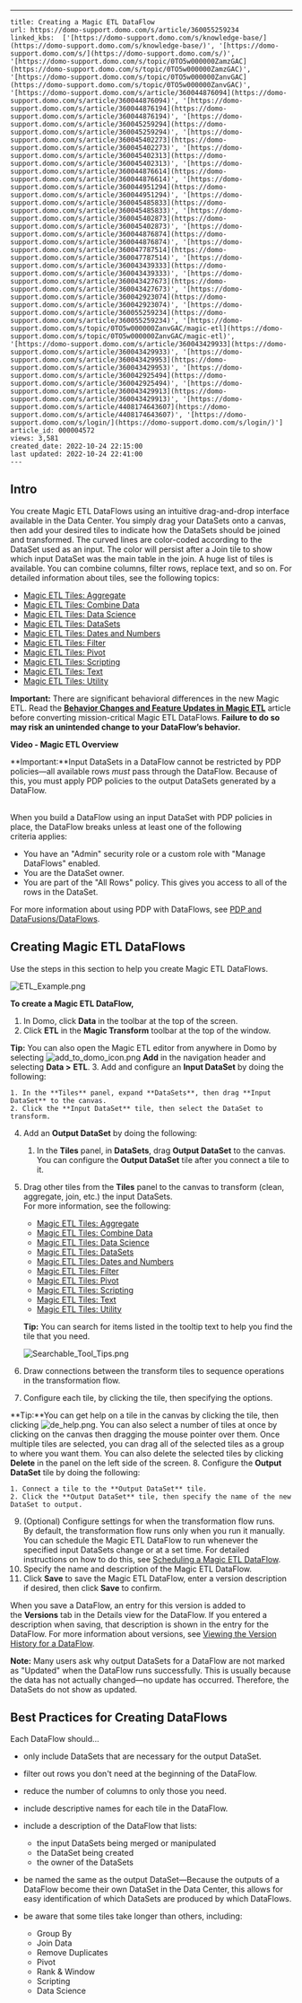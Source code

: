 ---
    title: Creating a Magic ETL DataFlow
    url: https://domo-support.domo.com/s/article/360055259234
    linked_kbs:  ['[https://domo-support.domo.com/s/knowledge-base/](https://domo-support.domo.com/s/knowledge-base/)', '[https://domo-support.domo.com/s/](https://domo-support.domo.com/s/)', '[https://domo-support.domo.com/s/topic/0TO5w000000ZamzGAC](https://domo-support.domo.com/s/topic/0TO5w000000ZamzGAC)', '[https://domo-support.domo.com/s/topic/0TO5w000000ZanvGAC](https://domo-support.domo.com/s/topic/0TO5w000000ZanvGAC)', '[https://domo-support.domo.com/s/article/360044876094](https://domo-support.domo.com/s/article/360044876094)', '[https://domo-support.domo.com/s/article/360044876194](https://domo-support.domo.com/s/article/360044876194)', '[https://domo-support.domo.com/s/article/360045259294](https://domo-support.domo.com/s/article/360045259294)', '[https://domo-support.domo.com/s/article/360045402273](https://domo-support.domo.com/s/article/360045402273)', '[https://domo-support.domo.com/s/article/360045402313](https://domo-support.domo.com/s/article/360045402313)', '[https://domo-support.domo.com/s/article/360044876614](https://domo-support.domo.com/s/article/360044876614)', '[https://domo-support.domo.com/s/article/360044951294](https://domo-support.domo.com/s/article/360044951294)', '[https://domo-support.domo.com/s/article/360045485833](https://domo-support.domo.com/s/article/360045485833)', '[https://domo-support.domo.com/s/article/360045402873](https://domo-support.domo.com/s/article/360045402873)', '[https://domo-support.domo.com/s/article/360044876874](https://domo-support.domo.com/s/article/360044876874)', '[https://domo-support.domo.com/s/article/360047787514](https://domo-support.domo.com/s/article/360047787514)', '[https://domo-support.domo.com/s/article/360043439333](https://domo-support.domo.com/s/article/360043439333)', '[https://domo-support.domo.com/s/article/360043427673](https://domo-support.domo.com/s/article/360043427673)', '[https://domo-support.domo.com/s/article/360042923074](https://domo-support.domo.com/s/article/360042923074)', '[https://domo-support.domo.com/s/article/360055259234](https://domo-support.domo.com/s/article/360055259234)', '[https://domo-support.domo.com/s/topic/0TO5w000000ZanvGAC/magic-etl](https://domo-support.domo.com/s/topic/0TO5w000000ZanvGAC/magic-etl)', '[https://domo-support.domo.com/s/article/360043429933](https://domo-support.domo.com/s/article/360043429933)', '[https://domo-support.domo.com/s/article/360043429953](https://domo-support.domo.com/s/article/360043429953)', '[https://domo-support.domo.com/s/article/360042925494](https://domo-support.domo.com/s/article/360042925494)', '[https://domo-support.domo.com/s/article/360043429913](https://domo-support.domo.com/s/article/360043429913)', '[https://domo-support.domo.com/s/article/4408174643607](https://domo-support.domo.com/s/article/4408174643607)', '[https://domo-support.domo.com/s/login/](https://domo-support.domo.com/s/login/)']
    article_id: 000004572
    views: 3,581
    created_date: 2022-10-24 22:15:00
    last updated: 2022-10-24 22:41:00
    ---



Intro
-----


You create Magic ETL DataFlows using an intuitive drag-and-drop interface available in the Data Center. You simply drag your DataSets onto a canvas, then add your desired tiles to indicate how the DataSets should be joined and transformed. The curved lines are color-coded according to the DataSet used as an input. The color will persist after a Join tile to show which input DataSet was the main table in the join. A huge list of tiles is available. You can combine columns, filter rows, replace text, and so on. For detailed information about tiles, see the following topics:


* [Magic ETL Tiles: Aggregate](/s/article/360044876094 "Magic ETL v2 Tiles: Aggregate (Beta)")
* [Magic ETL Tiles: Combine Data](/s/article/360044876194 "Magic ETL v2 Tiles: Combine Data (Beta)")
* [Magic ETL Tiles: Data Science](/s/article/360045259294 "Magic ETL v2 Tiles: Data Science (Beta)")
* [Magic ETL Tiles: DataSets](/s/article/360045402273 "Magic ETL v2 Tiles: DataSets (Beta)")
* [Magic ETL Tiles: Dates and Numbers](/s/article/360045402313 "Magic ETL v2 Tiles: Dates and Numbers (Beta)")
* [Magic ETL Tiles: Filter](/s/article/360044876614 "Magic ETL v2 Tiles: Filter (Beta)")
* [Magic ETL Tiles: Pivot](/s/article/360044951294 "Magic ETL v2 Tiles: Pivot (Beta)")
* [Magic ETL Tiles: Scripting](/s/article/360045485833 "Magic ETL v2 Tiles: Scripting (Beta)")
* [Magic ETL Tiles: Text](/s/article/360045402873 "Magic ETL v2 Tiles: Text (Beta)")
* [Magic ETL Tiles: Utility](/s/article/360044876874 "Magic ETL v2 Tiles: Utility (Beta)")




 

**Important:** There are significant behavioral differences in the new Magic ETL. Read the **[Behavior Changes and Feature Updates in Magic ETL](/s/article/360047787514 "Upgrading to the New Magic ETL")** article before converting mission-critical Magic ETL DataFlows. **Failure to do so may risk an unintended change to your DataFlow’s behavior.**



**Video - Magic ETL Overview**





 


**Important:**Input DataSets in a DataFlow cannot be restricted by PDP policies—all available rows *must* pass through the DataFlow. Because of this, you must apply PDP policies to the output DataSets generated by a DataFlow.  
 


When you build a DataFlow using an input DataSet with PDP policies in place, the DataFlow breaks unless at least one of the following criteria applies:


* You have an "Admin" security role or a custom role with "Manage DataFlows" enabled.
* You are the DataSet owner.
* You are part of the "All Rows" policy. This gives you access to all of the rows in the DataSet.


For more information about using PDP with DataFlows, see [PDP and DataFusions/DataFlows](/s/article/360043439333 "http://knowledge.domo.com?cid=pdpdatafusions"). 






Creating Magic ETL DataFlows
----------------------------


Use the steps in this section to help you create Magic ETL DataFlows.


![ETL_Example.png](ETL_Example.png)


**To create a Magic ETL DataFlow,**


1. In Domo, click **Data** in the toolbar at the top of the screen.
2. Click **ETL** in the **Magic Transform** toolbar at the top of the window.




 


**Tip:** You can also open the Magic ETL editor from anywhere in Domo by selecting ![add_to_domo_icon.png](add_to_domo_icon.png) **Add** in the navigation header and selecting **Data >** **ETL**.
3. Add and configure an **Input DataSet** by doing the following:


	1. In the **Tiles** panel, expand **DataSets**, then drag **Input DataSet** to the canvas.
	2. Click the **Input DataSet** tile, then select the DataSet to transform.
4. Add an **Output DataSet** by doing the following:


	1. In the **Tiles** panel, in **DataSets**, drag **Output DataSet** to the canvas.  
	You can configure the **Output DataSet** tile after you connect a tile to it.
5. Drag other tiles from the **Tiles** panel to the canvas to transform (clean, aggregate, join, etc.) the input DataSets.  
For more information, see the following:


	* [Magic ETL Tiles: Aggregate](/s/article/360044876094 "Magic ETL v2 Tiles: Aggregate (Beta)")
	* [Magic ETL Tiles: Combine Data](/s/article/360044876194 "Magic ETL v2 Tiles: Combine Data (Beta)")
	* [Magic ETL Tiles: Data Science](/s/article/360045259294 "Magic ETL v2 Tiles: Data Science (Beta)")
	* [Magic ETL Tiles: DataSets](/s/article/360045402273 "Magic ETL v2 Tiles: DataSets (Beta)")
	* [Magic ETL Tiles: Dates and Numbers](/s/article/360045402313 "Magic ETL v2 Tiles: Dates and Numbers (Beta)")
	* [Magic ETL Tiles: Filter](/s/article/360044876614 "Magic ETL v2 Tiles: Filter (Beta)")
	* [Magic ETL Tiles: Pivot](/s/article/360044951294 "Magic ETL v2 Tiles: Pivot (Beta)")
	* [Magic ETL Tiles: Scripting](/s/article/360045485833 "Magic ETL v2 Tiles: Scripting (Beta)")
	* [Magic ETL Tiles: Text](/s/article/360045402873 "Magic ETL v2 Tiles: Text (Beta)")
	* [Magic ETL Tiles: Utility](/s/article/360044876874 "Magic ETL v2 Tiles: Utility (Beta)")
	
	
	
	
	 
	
	
	**Tip:** You can search for items listed in the tooltip text to help you find the tile that you need.  
	  
	![Searchable_Tool_Tips.png](Searchable_Tool_Tips.png)
6. Draw connections between the transform tiles to sequence operations in the transformation flow.
7. Configure each tile, by clicking the tile, then specifying the options. 




 


**Tip:**You can get help on a tile in the canvas by clicking the tile, then clicking ![de_help.png](de_help.png). You can also select a number of tiles at once by clicking on the canvas then dragging the mouse pointer over them. Once multiple tiles are selected, you can drag all of the selected tiles as a group to where you want them. You can also delete the selected tiles by clicking **Delete** in the panel on the left side of the screen.
8. Configure the **Output DataSet** tile by doing the following:


	1. Connect a tile to the **Output DataSet** tile.
	2. Click the **Output DataSet** tile, then specify the name of the new DataSet to output.
9. (Optional) Configure settings for when the transformation flow runs.  
By default, the transformation flow runs only when you run it manually. You can schedule the Magic ETL DataFlow to run whenever the specified input DataSets change or at a set time. For detailed instructions on how to do this, see [Scheduling a Magic ETL DataFlow](/s/article/360043427673).
10. Specify the name and description of the Magic ETL DataFlow.
11. Click **Save** to save the Magic ETL DataFlow, enter a version description if desired, then click **Save** to confirm.


When you save a DataFlow, an entry for this version is added to the **Versions** tab in the Details view for the DataFlow. If you entered a description when saving, that description is shown in the entry for the DataFlow. For more information about versions, see [Viewing the Version History for a DataFlow](/s/article/360042923074 "Viewing the Version History for a DataFlow").




 

**Note:** Many users ask why output DataSets for a DataFlow are not marked as "Updated" when the DataFlow runs successfully. This is usually because the data has not actually changed—no update has occurred. Therefore, the DataSets do not show as updated. 



Best Practices for Creating DataFlows
-------------------------------------


Each DataFlow should...


* only include DataSets that are necessary for the output DataSet.
* filter out rows you don't need at the beginning of the DataFlow.
* reduce the number of columns to only those you need.
* include descriptive names for each tile in the DataFlow.
* include a description of the DataFlow that lists:


	+ the input DataSets being merged or manipulated
	+ the DataSet being created
	+ the owner of the DataSets
* be named the same as the output DataSet—Because the outputs of a DataFlow become their own DataSet in the Data Center, this allows for easy identification of which DataSets are produced by which DataFlows.
* be aware that some tiles take longer than others, including:


	+ Group By
	+ Join Data
	+ Remove Duplicates
	+ Pivot
	+ Rank & Window
	+ Scripting
	+ Data Science
